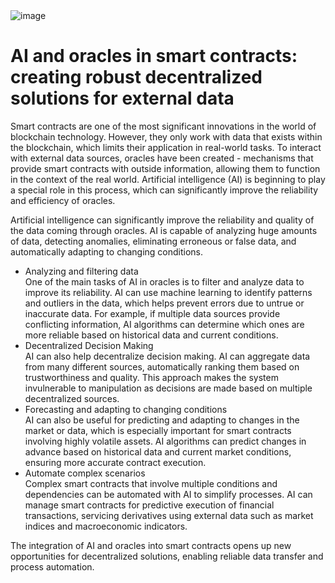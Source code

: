 <img src="" alt="image">
<br>
<h1>AI and oracles in smart contracts: creating robust decentralized solutions for external data
</h1>
<p>Smart contracts are one of the most significant innovations in the world of blockchain technology. However, they only work with data that exists within the blockchain, which limits their application in real-world tasks. To interact with external data sources, oracles have been created - mechanisms that provide smart contracts with outside information, allowing them to function in the context of the real world. Artificial intelligence (AI) is beginning to play a special role in this process, which can significantly improve the reliability and efficiency of oracles.
</p>
<p>Artificial intelligence can significantly improve the reliability and quality of the data coming through oracles. AI is capable of analyzing huge amounts of data, detecting anomalies, eliminating erroneous or false data, and automatically adapting to changing conditions.
</p>
<ul>
<li>Analyzing and filtering data</br>One of the main tasks of AI in oracles is to filter and analyze data to improve its reliability. AI can use machine learning to identify patterns and outliers in the data, which helps prevent errors due to untrue or inaccurate data. For example, if multiple data sources provide conflicting information, AI algorithms can determine which ones are more reliable based on historical data and current conditions.
</li>
<li>Decentralized Decision Making</br>AI can also help decentralize decision making. AI can aggregate data from many different sources, automatically ranking them based on trustworthiness and quality. This approach makes the system invulnerable to manipulation as decisions are made based on multiple decentralized sources.
</li>
<li>Forecasting and adapting to changing conditions</br>AI can also be useful for predicting and adapting to changes in the market or data, which is especially important for smart contracts involving highly volatile assets. AI algorithms can predict changes in advance based on historical data and current market conditions, ensuring more accurate contract execution.
</li>
<li>Automate complex scenarios</br>Complex smart contracts that involve multiple conditions and dependencies can be automated with AI to simplify processes. AI can manage smart contracts for predictive execution of financial transactions, servicing derivatives using external data such as market indices and macroeconomic indicators.
</li>
</ul>
<p>The integration of AI and oracles into smart contracts opens up new opportunities for decentralized solutions, enabling reliable data transfer and process automation.</p>